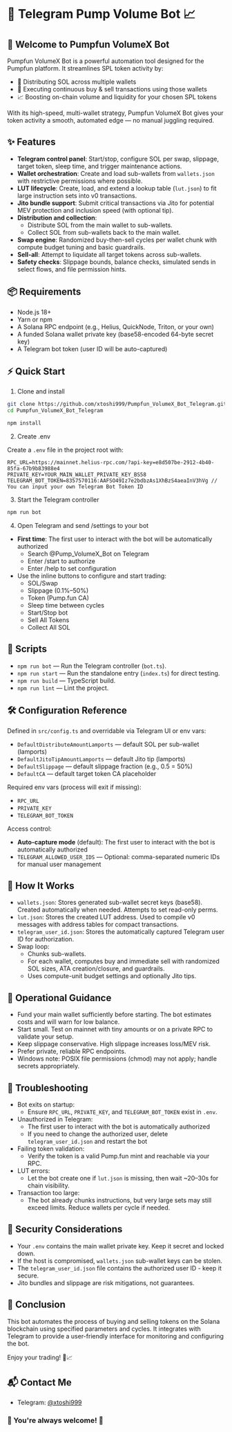 # 🚀 Telegram Pump Volume Bot 📈

## 🌊 Welcome to Pumpfun VolumeX Bot

Pumpfun VolumeX Bot is a powerful automation tool designed for the Pumpfun platform.
It streamlines SPL token activity by:

- 💸 Distributing SOL across multiple wallets
- 🔄 Executing continuous buy & sell transactions using those wallets
- 📈 Boosting on-chain volume and liquidity for your chosen SPL tokens

With its high-speed, multi-wallet strategy, Pumpfun VolumeX Bot gives your token activity a smooth, automated edge — no manual juggling required.


## ✨ Features

- **Telegram control panel**: Start/stop, configure SOL per swap, slippage, target token, sleep time, and trigger maintenance actions.
- **Wallet orchestration**: Create and load sub-wallets from `wallets.json` with restrictive permissions where possible.
- **LUT lifecycle**: Create, load, and extend a lookup table (`lut.json`) to fit large instruction sets into v0 transactions.
- **Jito bundle support**: Submit critical transactions via Jito for potential MEV protection and inclusion speed (with optional tip).
- **Distribution and collection**:
  - Distribute SOL from the main wallet to sub-wallets.
  - Collect SOL from sub-wallets back to the main wallet.
- **Swap engine**: Randomized buy-then-sell cycles per wallet chunk with compute budget tuning and basic guardrails.
- **Sell-all**: Attempt to liquidate all target tokens across sub-wallets.
- **Safety checks**: Slippage bounds, balance checks, simulated sends in select flows, and file permission hints.


## 📦 Requirements

- Node.js 18+
- Yarn or npm
- A Solana RPC endpoint (e.g., Helius, QuickNode, Triton, or your own)
- A funded Solana wallet private key (base58-encoded 64-byte secret key)
- A Telegram bot token (user ID will be auto-captured)


## ⚡ Quick Start

1) Clone and install

```bash
git clone https://github.com/xtoshi999/Pumpfun_VolumeX_Bot_Telegram.git
cd Pumpfun_VolumeX_Bot_Telegram

npm install
```

2) Create .env

Create a `.env` file in the project root with:

```.env
RPC_URL=https://mainnet.helius-rpc.com/?api-key=e8d507be-2912-4b40-85fa-67b9b83988e4
PRIVATE_KEY=YOUR_MAIN_WALLET_PRIVATE_KEY_BS58
TELEGRAM_BOT_TOKEN=8357570116:AAFSO49Iz7e2bdbzAs1XhBzS4aeaInV3hVg // You can input your own Telegram Bot Token ID
```

3) Start the Telegram controller

```bash
npm run bot
```

4) Open Telegram and send /settings to your bot

- **First time**: The first user to interact with the bot will be automatically authorized
  - Search @Pump_VolumeX_Bot on Telegram
  - Enter /start to authorize
  - Enter /help to set configuration
- Use the inline buttons to configure and start trading:
  - SOL/Swap
  - Slippage (0.1%–50%)
  - Token (Pump.fun CA)
  - Sleep time between cycles
  - Start/Stop bot
  - Sell All Tokens
  - Collect All SOL


## 📜 Scripts

- `npm run bot` — Run the Telegram controller (`bot.ts`).
- `npm run start` — Run the standalone entry (`index.ts`) for direct testing.
- `npm run build` — TypeScript build.
- `npm run lint` — Lint the project.


## 🛠️ Configuration Reference

Defined in `src/config.ts` and overridable via Telegram UI or env vars:

- `DefaultDistributeAmountLamports` — default SOL per sub-wallet (lamports)
- `DefaultJitoTipAmountLamports` — default Jito tip (lamports)
- `DefaultSlippage` — default slippage fraction (e.g., 0.5 = 50%)
- `DefaultCA` — default target token CA placeholder

Required env vars (process will exit if missing):
- `RPC_URL`
- `PRIVATE_KEY`
- `TELEGRAM_BOT_TOKEN`

Access control:
- **Auto-capture mode** (default): The first user to interact with the bot is automatically authorized
- `TELEGRAM_ALLOWED_USER_IDS` — Optional: comma-separated numeric IDs for manual user management


## 🔬 How It Works

- `wallets.json`: Stores generated sub-wallet secret keys (base58). Created automatically when needed. Attempts to set read-only perms.
- `lut.json`: Stores the created LUT address. Used to compile v0 messages with address tables for compact transactions.
- `telegram_user_id.json`: Stores the automatically captured Telegram user ID for authorization.
- Swap loop:
  - Chunks sub-wallets.
  - For each wallet, computes buy and immediate sell with randomized SOL sizes, ATA creation/closure, and guardrails.
  - Uses compute-unit budget settings and optionally Jito tips.


## 🧭 Operational Guidance

- Fund your main wallet sufficiently before starting. The bot estimates costs and will warn for low balance.
- Start small. Test on mainnet with tiny amounts or on a private RPC to validate your setup.
- Keep slippage conservative. High slippage increases loss/MEV risk.
- Prefer private, reliable RPC endpoints.
- Windows note: POSIX file permissions (chmod) may not apply; handle secrets appropriately.


## 🧩 Troubleshooting

- Bot exits on startup:
  - Ensure `RPC_URL`, `PRIVATE_KEY`, and `TELEGRAM_BOT_TOKEN` exist in `.env`.
- Unauthorized in Telegram:
  - The first user to interact with the bot is automatically authorized
  - If you need to change the authorized user, delete `telegram_user_id.json` and restart the bot
- Failing token validation:
  - Verify the token is a valid Pump.fun mint and reachable via your RPC.
- LUT errors:
  - Let the bot create one if `lut.json` is missing, then wait ~20–30s for chain visibility.
- Transaction too large:
  - The bot already chunks instructions, but very large sets may still exceed limits. Reduce wallets per cycle if needed.


## 🔐 Security Considerations

- Your `.env` contains the main wallet private key. Keep it secret and locked down.
- If the host is compromised, `wallets.json` sub-wallet keys can be stolen.
- The `telegram_user_id.json` file contains the authorized user ID - keep it secure.
- Jito bundles and slippage are risk mitigations, not guarantees.


## 🎯 Conclusion

This bot automates the process of buying and selling tokens on the Solana blockchain using specified parameters and cycles. It integrates with Telegram to provide a user-friendly interface for monitoring and configuring the bot.

Enjoy your trading! 🚀📈



## 📬 Contact Me

- Telegram: [@xtoshi999](https://t.me/xtoshi999)
### 🌹 You're always welcome! 🌹
